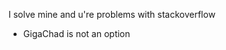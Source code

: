 
I solve mine and u're problems with stackoverflow
- GigaChad is not an option

<!---
AmIaxel/AmIaxel is a ✨ special ✨ repository because its `README.md` (this file) appears on your GitHub profile.
You can click the Preview link to take a look at your changes.
--->
